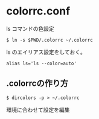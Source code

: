 # colorrc.conf

ls コマンドの色設定

```
$ ln -s $PWD/.colorrc ~/.colorrc
```

ls のエイリアス設定をしておく。

```
alias ls='ls --color=auto'
```

## .colorrcの作り方

```
$ dircolors -p > ~/.colorrc
```

環境に合わせて設定を編集
